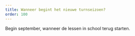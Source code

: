 ```yaml
---
title: Wanneer begint het nieuwe turnseizoen?
order: 100
---
```


Begin september, wanneer de lessen in school terug starten.

